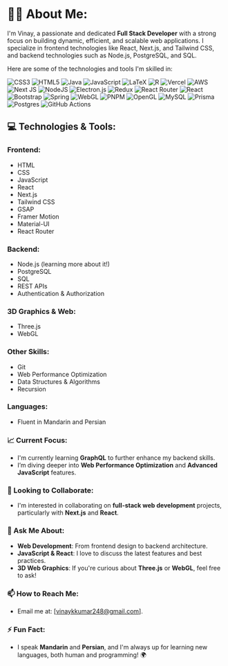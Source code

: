 # 👨‍💻 About Me:
I'm Vinay, a passionate and dedicated **Full Stack Developer** with a strong focus on building dynamic, efficient, and scalable web applications. I specialize in frontend technologies like React, Next.js, and Tailwind CSS, and backend technologies such as Node.js, PostgreSQL, and SQL. 

Here are some of the technologies and tools I'm skilled in: 


![CSS3](https://img.shields.io/badge/css3-%231572B6.svg?style=for-the-badge&logo=css3&logoColor=white) ![HTML5](https://img.shields.io/badge/html5-%23E34F26.svg?style=for-the-badge&logo=html5&logoColor=white) ![Java](https://img.shields.io/badge/java-%23ED8B00.svg?style=for-the-badge&logo=openjdk&logoColor=white) ![JavaScript](https://img.shields.io/badge/javascript-%23323330.svg?style=for-the-badge&logo=javascript&logoColor=%23F7DF1E) ![LaTeX](https://img.shields.io/badge/latex-%23008080.svg?style=for-the-badge&logo=latex&logoColor=white) ![R](https://img.shields.io/badge/r-%23276DC3.svg?style=for-the-badge&logo=r&logoColor=white) ![Vercel](https://img.shields.io/badge/vercel-%23000000.svg?style=for-the-badge&logo=vercel&logoColor=white) ![AWS](https://img.shields.io/badge/AWS-%23FF9900.svg?style=for-the-badge&logo=amazon-aws&logoColor=white) ![Next JS](https://img.shields.io/badge/Next-black?style=for-the-badge&logo=next.js&logoColor=white) ![NodeJS](https://img.shields.io/badge/node.js-6DA55F?style=for-the-badge&logo=node.js&logoColor=white) ![Electron.js](https://img.shields.io/badge/Electron-191970?style=for-the-badge&logo=Electron&logoColor=white) ![Redux](https://img.shields.io/badge/redux-%23593d88.svg?style=for-the-badge&logo=redux&logoColor=white) ![React Router](https://img.shields.io/badge/React_Router-CA4245?style=for-the-badge&logo=react-router&logoColor=white) ![React](https://img.shields.io/badge/react-%2320232a.svg?style=for-the-badge&logo=react&logoColor=%2361DAFB) ![Bootstrap](https://img.shields.io/badge/bootstrap-%238511FA.svg?style=for-the-badge&logo=bootstrap&logoColor=white) ![Spring](https://img.shields.io/badge/spring-%236DB33F.svg?style=for-the-badge&logo=spring&logoColor=white) ![WebGL](https://img.shields.io/badge/WebGL-990000?logo=webgl&logoColor=white&style=for-the-badge) ![PNPM](https://img.shields.io/badge/pnpm-%234a4a4a.svg?style=for-the-badge&logo=pnpm&logoColor=f69220) ![OpenGL](https://img.shields.io/badge/OpenGL-%23FFFFFF.svg?style=for-the-badge&logo=opengl) ![MySQL](https://img.shields.io/badge/mysql-4479A1.svg?style=for-the-badge&logo=mysql&logoColor=white) ![Prisma](https://img.shields.io/badge/Prisma-3982CE?style=for-the-badge&logo=Prisma&logoColor=white) ![Postgres](https://img.shields.io/badge/postgres-%23316192.svg?style=for-the-badge&logo=postgresql&logoColor=white) ![GitHub Actions](https://img.shields.io/badge/github%20actions-%232671E5.svg?style=for-the-badge&logo=githubactions&logoColor=white)

## 💻 Technologies & Tools:

### **Frontend**:
- HTML
- CSS
- JavaScript
- React
- Next.js
- Tailwind CSS
- GSAP
- Framer Motion
- Material-UI
- React Router

### **Backend**:
- Node.js (learning more about it!)
- PostgreSQL
- SQL
- REST APIs
- Authentication & Authorization

### **3D Graphics & Web**:
- Three.js
- WebGL

### **Other Skills**:
- Git
- Web Performance Optimization
- Data Structures & Algorithms
- Recursion

### **Languages**:
- Fluent in Mandarin and Persian

### 📈 Current Focus:
- I'm currently learning **GraphQL** to further enhance my backend skills.
- I’m diving deeper into **Web Performance Optimization** and **Advanced JavaScript** features.

### 🌱 Looking to Collaborate:
- I'm interested in collaborating on **full-stack web development** projects, particularly with **Next.js** and **React**.

### 💬 Ask Me About:
- **Web Development**: From frontend design to backend architecture.
- **JavaScript & React**: I love to discuss the latest features and best practices.
- **3D Web Graphics**: If you're curious about **Three.js** or **WebGL**, feel free to ask!

### 📫 How to Reach Me:
- Email me at: [vinaykkumar248@gmail.com].

### ⚡ Fun Fact:
- I speak **Mandarin** and **Persian**, and I'm always up for learning new languages, both human and programming! 🌍

